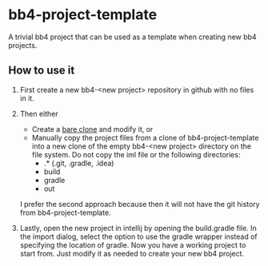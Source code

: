 # bb4-project-template
A trivial bb4 project that can be used as a template when creating new bb4 projects. 

## How to use it

1. First create a new bb4-\<new project\> repository in github with no files in it.
1. Then either
   * Create a [bare clone](https://help.github.com/articles/duplicating-a-repository/) and modify it, or
   * Manually copy the project files from a clone of bb4-project-template into a new clone of the empty bb4-\<new project\> 
 directory on the file system. Do not copy the iml file or the following directories:
     * .* (.git, .gradle, .idea) 
     * build
     * gradle
     * out
   
   I prefer the second approach because then it will not have the git history from bb4-project-template.
   
1. Lastly, open the new project in intellij by opening the build.gradle file. In the import dialog, select the option to use the gradle wrapper instead of specifying the location of gradle. Now you have a working project to start from. Just modify it as needed to create your new bb4 project.

     
 
